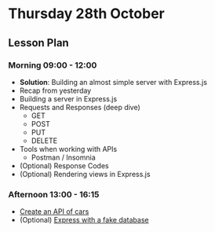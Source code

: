 # Thursday 28th October

## Lesson Plan

### Morning 09:00 - 12:00

+ **Solution**: Building an almost simple server with Express.js
+ Recap from yesterday
+ Building a server in Express.js
+ Requests and Responses (deep dive)
  + GET
  + POST
  + PUT
  + DELETE
+ Tools when working with APIs 
  + Postman / Insomnia
+ (Optional) Response Codes
+ (Optional) Rendering views in Express.js

### Afternoon 13:00 - 16:15

+ [Create an API of cars](https://github.com/GillesDCI/express-http-methods-assignment)
+ (Optional) [Express with a fake database](https://github.com/FrancoSpeziali/express-with-fake-database)